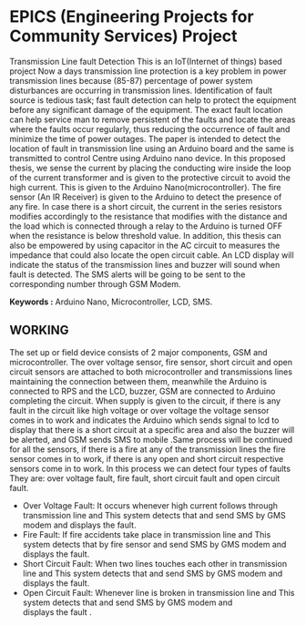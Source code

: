 # EPICS (Engineering Projects for Community Services) Project
Transmission Line fault Detection
This is an IoT(Internet of things) based project
Now a days transmission line protection is a key problem in power transmission lines because (85-87) percentage of power system disturbances are occurring in 
transmission lines. Identification of fault source is tedious task; fast fault detection 
can help to protect the equipment before any significant damage of the equipment. 
The exact fault location can help service man to remove persistent of the faults and 
locate the areas where the faults occur regularly, thus reducing the occurrence of 
fault and minimize the time of power outages. The paper is intended to detect the 
location of fault in transmission line using an Arduino board and the same is 
transmitted to control Centre using Arduino nano device. In this proposed thesis, 
we sense the current by placing the conducting wire inside the loop of the current 
transformer and is given to the protective circuit to avoid the high current. This is 
given to the Arduino Nano(microcontroller). The fire sensor (An IR Receiver) is 
given to the Arduino to detect the presence of any fire. In case there is a short 
circuit, the current in the series resistors modifies accordingly to the resistance that 
modifies with the distance and the load which is connected through a relay to the 
Arduino is turned OFF when the resistance is below threshold value. In addition, 
this thesis can also be empowered by using capacitor in the AC circuit to measures 
the impedance that could also locate the open circuit cable. An LCD display will 
indicate the status of the transmission lines and buzzer will sound when fault is 
detected. The SMS alerts will be going to be sent to the corresponding number 
through GSM Modem. 

**Keywords :**  Arduino Nano, Microcontroller, LCD, SMS.

## WORKING  
The set up or field device consists of 2 major components, GSM and microcontroller. 
The over voltage sensor, fire sensor, short circuit and open circuit sensors are attached 
to both microcontroller and transmissions lines maintaining the connection between 
them, meanwhile the Arduino is connected to RPS and the LCD, buzzer, GSM are 
connected to Arduino completing the circuit. When supply is given to the circuit, if there 
is any fault in the circuit like high voltage or over voltage the voltage sensor comes in to 
work and indicates the Arduino which sends signal to lcd to display  that there is a short 
circuit at a specific area and also the buzzer will be alerted, and GSM sends SMS to 
mobile .Same process will be continued for all the sensors, if there is a fire at any of the 
transmission lines the fire sensor comes in to work, if there is any open and short 
circuit respective sensors come in to work. In this process we can detect four types of 
faults They are: over voltage fault, fire fault, short circuit fault and open circuit 
fault. 
- Over Voltage Fault: It occurs whenever high current follows through 
transmission line and This system detects that and send SMS by GMS 
modem and displays the fault. 
- Fire Fault: If fire accidents take place in transmission line and This system 
detects that by fire sensor and send SMS by GMS modem and displays the 
fault. 
- Short Circuit Fault:  When two lines touches each other in transmission 
line and This system detects that and send SMS by GMS modem and 
displays the fault. 
- Open Circuit Fault: Whenever line is broken in transmission line and This 
system detects that and send SMS by GMS modem and displays the fault .
